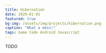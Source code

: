 ```yaml
---
title: Hibernation
date: 2020-01-01
featured: true
bg-img: /assets/img/projects/hibernation.png
caption: "What a mess!"
tags: Game Code Android Javascript
---
```

TODO